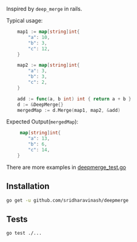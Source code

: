 Inspired by `deep_merge` in rails.

Typical usage:

```go
	map1 := map[string]int{
		"a": 10,
		"b": 3,
		"c": 12,
	}

	map2 := map[string]int{
		"a": 3,
		"b": 3,
		"c": 2,
	}

    add := func(a, b int) int { return a + b }
    d := &DeepMerge{}
    mergedMap := d.Merge(map1, map2, &add)
```

Expected Output(`mergedMap`):
```go
	 map[string]int{
		"a": 13,
		"b": 6,
		"c": 14,
	}
```

There are more examples in [deepmerge_test.go](https://github.com/sridharavinash/deepmerge/blob/master/deepmerge_test.go)

## Installation


```bash
go get -u github.com/sridharavinash/deepmerge
```

## Tests

```bash
go test ./...
```
